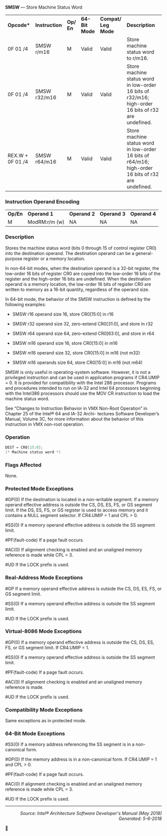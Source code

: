 <b>SMSW</b> — Store Machine Status Word
<table>
	<tr>
		<td><b>Opcode*</b></td>
		<td><b>Instruction</b></td>
		<td><b>Op/ En</b></td>
		<td><b>64-Bit Mode</b></td>
		<td><b>Compat/ Leg Mode</b></td>
		<td><b>Description</b></td>
	</tr>
	<tr>
		<td>0F 01 /4</td>
		<td>SMSW r/m16</td>
		<td>M</td>
		<td>Valid</td>
		<td>Valid</td>
		<td>Store machine status word to r/m16.</td>
	</tr>
	<tr>
		<td>0F 01 /4</td>
		<td>SMSW r32/m16</td>
		<td>M</td>
		<td>Valid</td>
		<td>Valid</td>
		<td>Store machine status word in low-order 16 bits of r32/m16; high-order 16 bits of r32 are undefined.</td>
	</tr>
	<tr>
		<td>REX.W + 0F 01 /4</td>
		<td>SMSW r64/m16</td>
		<td>M</td>
		<td>Valid</td>
		<td>Valid</td>
		<td>Store machine status word in low-order 16 bits of r64/m16; high-order 16 bits of r32 are undefined.</td>
	</tr>
</table>


### Instruction Operand Encoding
<table>
	<tr>
		<td><b>Op/En</b></td>
		<td><b>Operand 1</b></td>
		<td><b>Operand 2</b></td>
		<td><b>Operand 3</b></td>
		<td><b>Operand 4</b></td>
	</tr>
	<tr>
		<td>M</td>
		<td>ModRM:r/m (w)</td>
		<td>NA</td>
		<td>NA</td>
		<td>NA</td>
	</tr>
</table>


### Description
Stores the machine status word (bits 0 through 15 of control register CR0) into the destination operand. The destination
 operand can be a general-purpose register or a memory location.

In non-64-bit modes, when the destination operand is a 32-bit register, the low-order 16 bits of register CR0 are
copied into the low-order 16 bits of the register and the high-order 16 bits are undefined. When the destination
operand is a memory location, the low-order 16 bits of register CR0 are written to memory as a 16-bit quantity,
regardless of the operand size.

In 64-bit mode, the behavior of the SMSW instruction is defined by the following examples:

 *  SMSW r16 operand size 16, store CR0[15:0] in r16

 *  SMSW r32 operand size 32, zero-extend CR0[31:0], and store in r32

 *  SMSW r64 operand size 64, zero-extend CR0[63:0], and store in r64

 *  SMSW m16 operand size 16, store CR0[15:0] in m16

 *  SMSW m16 operand size 32, store CR0[15:0] in m16 (not m32)

 *  SMSW m16 operands size 64, store CR0[15:0] in m16 (not m64)

SMSW is only useful in operating-system software. However, it is not a privileged instruction and can be used in
application programs if CR4.UMIP = 0. It is provided for compatibility with the Intel 286 processor. Programs and
procedures intended to run on IA-32 and Intel 64 processors beginning with the Intel386 processors should use the
MOV CR instruction to load the machine status word.

See “Changes to Instruction Behavior in VMX Non-Root Operation” in Chapter 25 of the Intel® 64 and IA-32 Archi-
tectures Software Developer’s Manual, Volume 3C, for more information about the behavior of this instruction in
VMX non-root operation.

### Operation

```java
DEST ← CR0[15:0]; 
(* Machine status word *)
```
### Flags Affected

None.

### Protected Mode Exceptions
<p>#GP(0)
If the destination is located in a non-writable segment.
If a memory operand effective address is outside the CS, DS, ES, FS, or GS segment limit.
If the DS, ES, FS, or GS register is used to access memory and it contains a NULL segment
selector.
If CR4.UMIP = 1 and CPL > 0.
<p>#SS(0)
If a memory operand effective address is outside the SS segment limit.
<p>#PF(fault-code)
If a page fault occurs.
<p>#AC(0)
If alignment checking is enabled and an unaligned memory reference is made while CPL = 3.
<p>#UD
If the LOCK prefix is used.

### Real-Address Mode Exceptions

<p>#GP
If a memory operand effective address is outside the CS, DS, ES, FS, or GS segment limit.
<p>#SS(0)
If a memory operand effective address is outside the SS segment limit.
<p>#UD
If the LOCK prefix is used.

### Virtual-8086 Mode Exceptions

<p>#GP(0)
If a memory operand effective address is outside the CS, DS, ES, FS, or GS segment limit.
If CR4.UMIP = 1.
<p>#SS(0)
If a memory operand effective address is outside the SS segment limit.
<p>#PF(fault-code)
If a page fault occurs.
<p>#AC(0)
If alignment checking is enabled and an unaligned memory reference is made.
<p>#UD
If the LOCK prefix is used.

### Compatibility Mode Exceptions

Same exceptions as in protected mode.

### 64-Bit Mode Exceptions

<p>#SS(0)
If a memory address referencing the SS segment is in a non-canonical form.
<p>#GP(0)
If the memory address is in a non-canonical form.
If CR4.UMIP = 1 and CPL > 0.
<p>#PF(fault-code)
If a page fault occurs.
<p>#AC(0)
If alignment checking is enabled and an unaligned memory reference is made while CPL = 3.
<p>#UD
If the LOCK prefix is used.

 --- 
<p align="right"><i>Source: Intel® Architecture Software Developer's Manual (May 2018)<br>Generated: 5-6-2018</i></p>
